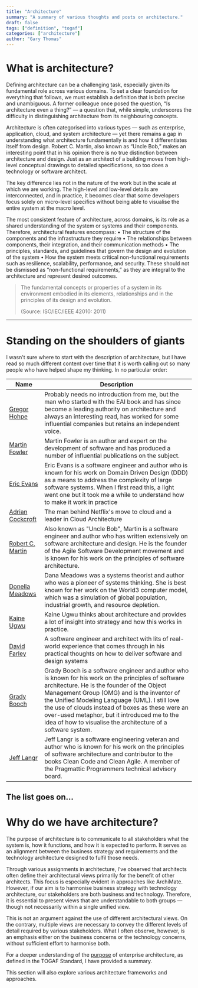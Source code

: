 ```yaml
---
title: "Architecture"
summary: "A summary of various thoughts and posts on architecture."
draft: false
tags: ["definition", "togaf"]
categories: ["architecture"]
author: "Gary Thomas"
---
```


# What is architecture?

Defining architecture can be a challenging task, especially given its fundamental role across various domains. To set a clear foundation for everything that follows, we must establish a definition that is both precise and unambiguous. A former colleague once posed the question, “Is architecture even a thing?” — a question that, while simple, underscores the difficulty in distinguishing architecture from its neighbouring concepts.

Architecture is often categorised into various types — such as enterprise, application, cloud, and system architecture — yet there remains a gap in understanding what architecture fundamentally is and how it differentiates itself from design. Robert C. Martin, also known as “Uncle Bob,” makes an interesting point that in his opinion there is no true distinction between architecture and design. Just as an architect of a building moves from high-level conceptual drawings to detailed specifications, so too does a technology or software architect.

The key difference lies not in the nature of the work but in the scale at which we are working. The high-level and low-level details are interconnected, and in practice, it becomes clear that some developers focus solely on micro-level specifics without being able to visualise the entire system at the macro level.

The most consistent feature of architecture, across domains, is its role as a shared understanding of the system or systems and their components. Therefore, architectural features encompass:
	•	The structure of the components and the infrastructure they require
	•	The relationships between components, their integration, and their communication methods
	•	The principles, standards, and guidelines that govern the design and evolution of the system
	•	How the system meets critical non-functional requirements such as resilience, scalability, performance, and security. These should not be dismissed as “non-functional requirements,” as they are integral to the architecture and represent desired outcomes.

> The fundamental concepts or properties of a system in its environment embodied in its elements, relationships and in the principles of its design and evolution.
> 
> (Source: ISO/IEC/IEEE 42010: 2011)

---

# Standing on the shoulders of giants
I wasn't sure where to start with the description of architecture, but I have read so much different content over time that it is worth calling out so many people who have helped shape my thinking. In no particular order:

| Name | Description |
| --- | --- |
| [Gregor Hohpe](https://architectelevator.com/)| Probably needs no introduction from me, but the man who started with the EAI book and has since become a leading authority on architecture and always an interesting read, has worked for some influential companies but retains an independent voice. |
| [Martin Fowler](https://martinfowler.com/) | Martin Fowler is an author and expert on the development of software and has produced a number of influential publications on the subject. |
| [Eric Evans](https://www.domainlanguage.com/ddd/) | Eric Evans is a software engineer and author who is known for his work on Domain Driven Design (DDD) as a means to address the complexity of large software systems. When I first read this, a light went one but it took me a while to understand how to make it work in practice |
| [Adrian Cockcroft](https://www.linkedin.com/in/adriancockcroft/)| The man behind Netflix's move to cloud and a leader in Cloud Architecture|
| [Robert C. Martin](http://blog.cleancoder.com/) | Also known as "Uncle Bob", Martin is a software engineer and author who has written extensively on software architecture and design. He is the founder of the Agile Software Development movement and is known for his work on the principles of software architecture. |
| [Donella Meadows](https://en.wikipedia.org/wiki/Dana_Meadows) | Dana Meadows was a systems theorist and author who was a pioneer of systems thinking. She is best known for her work on the World3 computer model, which was a simulation of global population, industrial growth, and resource depletion. |
| [Kaine Ugwu](https://www.kaine.pro/my-story) | Kaine Ugwu thinks about architecture and provides a lot of insight into strategy and how this works in practice. |
| [David Farley](https://www.davefarley.net/) | A software engineer and architect with lits of real-world experience that comes through in his practical thoughts on how to deliver software and design systems |
| [Grady Booch](https://en.wikipedia.org/wiki/Grady_Booch) | Grady Booch is a software engineer and author who is known for his work on the principles of software architecture. He is the founder of the Object Management Group (OMG) and is the inventor of the Unified Modeling Language (UML). I still love the use of clouds instead of boxes as these were an over-used metaphor, but it introduced me to the idea of how to visualise the architecture of a software system. |
| [Jeff Langr](https://www.langrsoft.com/about/) | Jeff Langr is a software engineering veteran and author who is known for his work on the principles of software architecture and contributor to the books Clean Code and Clean Agile. A member of the Pragmattic Programmers technical advisory board. |

The list goes on...
---

# Why do we have architecture?
The purpose of architecture is to communicate to all stakeholders what the system is, how it functions, and how it is expected to perform. It serves as an alignment between the business strategy and requirements and the technology architecture designed to fulfil those needs.

Through various assignments in architecture, I’ve observed that architects often define their architectural views primarily for the benefit of other architects. This focus is especially evident in approaches like ArchiMate. However, if our aim is to harmonise business strategy with technology architecture, our stakeholders are both business and technology. Therefore, it is essential to present views that are understandable to both groups — though not necessarily within a single unified view.

This is not an argument against the use of different architectural views. On the contrary, multiple views are necessary to convey the different levels of detail required by various stakeholders. What I often observe, however, is an emphasis either on the business concerns or the technology concerns, without sufficient effort to harmonise both.

For a deeper understanding of the [purpose](/architecture/togaf/purpose) of enterprise architecture, as defined in the TOGAF Standard, I have provided a summary.

This section will also explore various architecture frameworks and approaches.